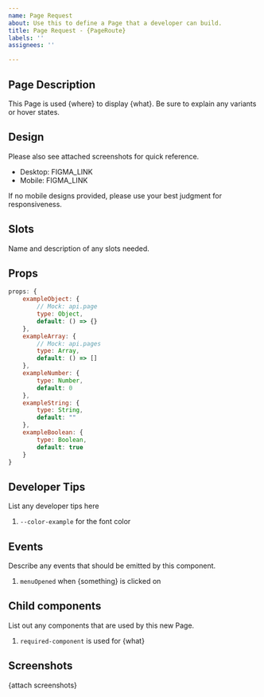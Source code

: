 ```yaml
---
name: Page Request
about: Use this to define a Page that a developer can build.
title: Page Request - {PageRoute}
labels: ''
assignees: ''

---
```


## Page Description

This Page is used {where} to display {what}. Be sure to explain any variants or hover states.

## Design

Please also see attached screenshots for quick reference.

-   Desktop: FIGMA_LINK
-   Mobile: FIGMA_LINK

If no mobile designs provided, please use your best judgment for responsiveness.

## Slots

Name and description of any slots needed.

## Props

```js
props: {
    exampleObject: {
        // Mock: api.page
        type: Object,
        default: () => {}
    },
    exampleArray: {
        // Mock: api.pages
        type: Array,
        default: () => []
    },
    exampleNumber: {
        type: Number,
        default: 0
    },
    exampleString: {
        type: String,
        default: ""
    },
    exampleBoolean: {
        type: Boolean,
        default: true
    }
}
```

## Developer Tips

List any developer tips here

1. `--color-example` for the font color

## Events

Describe any events that should be emitted by this component.

1. `menuOpened` when {something} is clicked on

## Child components

List out any components that are used by this new Page. 

1. `required-component` is used for {what}

## Screenshots

{attach screenshots}

